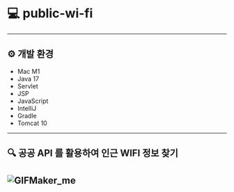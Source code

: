 # 💻 public-wi-fi

---
## ⚙️ 개발 환경
- Mac M1
- Java 17
- Servlet
- JSP
- JavaScript
- IntelliJ
- Gradle
- Tomcat 10
---
## 🔍 공공 API 를 활용하여 인근 WIFI 정보 찾기
![GIFMaker_me](https://github.com/Woogie95/public-wi-fi/assets/78896254/3d6ed84f-25ad-4a0e-8062-cc134008014f)
---
